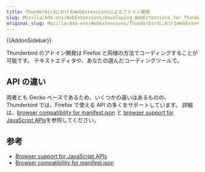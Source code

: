 ```yaml
---
title: ThunderbirdにおけるWebExtensionsによるアドイン開発
slug: Mozilla/Add-ons/WebExtensions/Developing_WebExtensions_for_Thunderbird
original_slug: Mozilla/Add-ons/WebExtensions/ThunderbirdにおけるWebExtensionsによるアドイン開発
---
```


{{AddonSidebar}}

Thunderbird のアドイン開発は Firefox と同様の方法でコーディングすることが可能です。
テキストエディタや、あなたの選んだコーディングツールで。

## API の違い

両者とも Gecko ベースであるため、いくつかの違いはあるものの、Thunderbird では、Firefox で使える API の多くをサポートしています。
詳細は、[browser compatibility for manifest.json](/ja/docs/Mozilla/Add-ons/WebExtensions/Browser_compatibility_for_manifest.json) と [browser support for JavaScript APIs](/ja/docs/Mozilla/Add-ons/WebExtensions/Browser_support_for_JavaScript_APIs)を参照してください。

## 参考

- [Browser support for JavaScript APIs](/ja/docs/Mozilla/Add-ons/WebExtensions/Browser_support_for_JavaScript_APIs)
- [Browser compatibility for manifest.json](/ja/docs/Mozilla/Add-ons/WebExtensions/Browser_compatibility_for_manifest.json)
